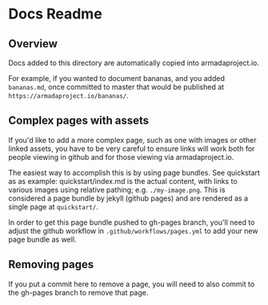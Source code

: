 # Docs Readme

## Overview
Docs added to this directory are automatically copied into armadaproject.io.

For example, if you wanted to document bananas, and you added `bananas.md`,
once committed to master that would be published at
`https://armadaproject.io/bananas/`.

## Complex pages with assets
If you'd like to add a more complex page, such as one with images or other
linked assets, you have to be very careful to ensure links will work both
for people viewing in github and for those viewing via armadaproject.io.

The easiest way to accomplish this is by using page bundles. See quickstart
as as example: quickstart/index.md is the actual content, with links to
various images using relative pathing; e.g. `./my-image.png`. This is 
considered a page bundle by jekyll (github pages) and are rendered as a 
single page at `quickstart/`.

In order to get this page bundle pushed to gh-pages branch, you'll need
to adjust the github workflow in `.github/workflows/pages.yml` to add your
new page bundle as well.

## Removing pages
If you put a commit here to remove a page, you will need to also commit
to the gh-pages branch to remove that page.
